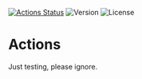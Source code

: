 [![Actions Status](https://github.com/gallinapassus/shiny-octo-barnacle/workflows/Swift/badge.svg)](https://github.com/gallinapassus/shiny-octo-barnacle/actions)
![Version](https://img.shields.io/static/v1?label=Version&message=0.1.0&color=green)
![License](https://img.shields.io/static/v1?label=License&message=CC0&color=green)

# Actions

Just testing, please ignore.
